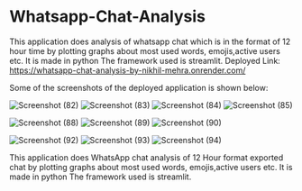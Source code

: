 # Whatsapp-Chat-Analysis
This application does analysis of whatsapp chat which is in the format of 12 hour time by
plotting graphs about most used words, emojis,active users etc. It is made in python
The framework used is streamlit. 
Deployed Link: https://whatsapp-chat-analysis-by-nikhil-mehra.onrender.com/

Some of the screenshots of the deployed application is shown below: 

![Screenshot (82)](https://github.com/hackwithnick/Whatsapp-Chat-Analysis/assets/85126935/89c07c14-3f14-40da-bd6d-8c7fa28434a8)
![Screenshot (83)](https://github.com/hackwithnick/Whatsapp-Chat-Analysis/assets/85126935/ece13329-99c7-461c-99ca-aac0702314b5)
![Screenshot (84)](https://github.com/hackwithnick/Whatsapp-Chat-Analysis/assets/85126935/63fcc936-8c52-4fa6-b0a8-4498246fbc4f)
![Screenshot (85)](https://github.com/hackwithnick/Whatsapp-Chat-Analysis/assets/85126935/bf6916aa-27d5-4ba1-ba08-a3575afc94d0)

![Screenshot (88)](https://github.com/hackwithnick/Whatsapp-Chat-Analysis/assets/85126935/964c0b5b-a119-465a-ba92-6d8c74ef0f99)
![Screenshot (89)](https://github.com/hackwithnick/Whatsapp-Chat-Analysis/assets/85126935/1eb747d4-39a5-468a-8e27-ca099c7068d1)
![Screenshot (90)](https://github.com/hackwithnick/Whatsapp-Chat-Analysis/assets/85126935/5f0734b9-5b04-4041-80b0-3a88795d2bc5)

![Screenshot (92)](https://github.com/hackwithnick/Whatsapp-Chat-Analysis/assets/85126935/4f4a4e67-75e8-4430-88ad-b192c8c0bc58)
![Screenshot (93)](https://github.com/hackwithnick/Whatsapp-Chat-Analysis/assets/85126935/2dea0594-9cf6-417d-a482-876e46e7dc4c)
![Screenshot (94)](https://github.com/hackwithnick/Whatsapp-Chat-Analysis/assets/85126935/ba6aae25-3701-473d-a2a2-de396cf4eabb)

This application does WhatsApp chat analysis of 12 Hour format exported chat by
plotting graphs about most used words, emojis,active users etc. It is made in python
The framework used is streamlit.

